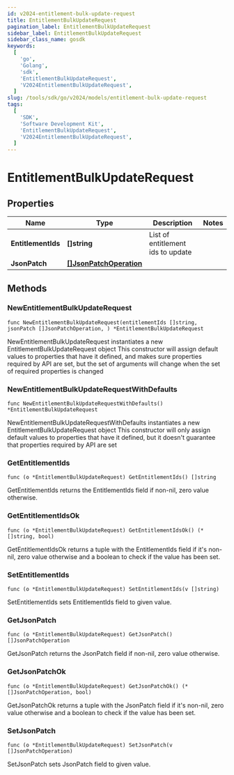 ```yaml
---
id: v2024-entitlement-bulk-update-request
title: EntitlementBulkUpdateRequest
pagination_label: EntitlementBulkUpdateRequest
sidebar_label: EntitlementBulkUpdateRequest
sidebar_class_name: gosdk
keywords:
  [
    'go',
    'Golang',
    'sdk',
    'EntitlementBulkUpdateRequest',
    'V2024EntitlementBulkUpdateRequest',
  ]
slug: /tools/sdk/go/v2024/models/entitlement-bulk-update-request
tags:
  [
    'SDK',
    'Software Development Kit',
    'EntitlementBulkUpdateRequest',
    'V2024EntitlementBulkUpdateRequest',
  ]
---
```


# EntitlementBulkUpdateRequest

## Properties

| Name | Type | Description | Notes |
| --- | --- | --- | --- |
| **EntitlementIds** | **[]string** | List of entitlement ids to update |
| **JsonPatch** | [**[]JsonPatchOperation**](json-patch-operation) |  |

## Methods

### NewEntitlementBulkUpdateRequest

`func NewEntitlementBulkUpdateRequest(entitlementIds []string, jsonPatch []JsonPatchOperation, ) *EntitlementBulkUpdateRequest`

NewEntitlementBulkUpdateRequest instantiates a new EntitlementBulkUpdateRequest object This constructor will assign default values to properties that have it defined, and makes sure properties required by API are set, but the set of arguments will change when the set of required properties is changed

### NewEntitlementBulkUpdateRequestWithDefaults

`func NewEntitlementBulkUpdateRequestWithDefaults() *EntitlementBulkUpdateRequest`

NewEntitlementBulkUpdateRequestWithDefaults instantiates a new EntitlementBulkUpdateRequest object This constructor will only assign default values to properties that have it defined, but it doesn't guarantee that properties required by API are set

### GetEntitlementIds

`func (o *EntitlementBulkUpdateRequest) GetEntitlementIds() []string`

GetEntitlementIds returns the EntitlementIds field if non-nil, zero value otherwise.

### GetEntitlementIdsOk

`func (o *EntitlementBulkUpdateRequest) GetEntitlementIdsOk() (*[]string, bool)`

GetEntitlementIdsOk returns a tuple with the EntitlementIds field if it's non-nil, zero value otherwise and a boolean to check if the value has been set.

### SetEntitlementIds

`func (o *EntitlementBulkUpdateRequest) SetEntitlementIds(v []string)`

SetEntitlementIds sets EntitlementIds field to given value.

### GetJsonPatch

`func (o *EntitlementBulkUpdateRequest) GetJsonPatch() []JsonPatchOperation`

GetJsonPatch returns the JsonPatch field if non-nil, zero value otherwise.

### GetJsonPatchOk

`func (o *EntitlementBulkUpdateRequest) GetJsonPatchOk() (*[]JsonPatchOperation, bool)`

GetJsonPatchOk returns a tuple with the JsonPatch field if it's non-nil, zero value otherwise and a boolean to check if the value has been set.

### SetJsonPatch

`func (o *EntitlementBulkUpdateRequest) SetJsonPatch(v []JsonPatchOperation)`

SetJsonPatch sets JsonPatch field to given value.
